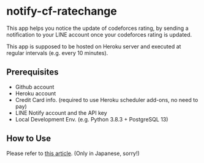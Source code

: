 # notify-cf-ratechange

This app helps you notice the update of codeforces rating, by sending a notification to your LINE account once your codeforces rating is updated.

This app is supposed to be hosted on Heroku server and executed at regular intervals (e.g. every 10 minutes).

## Prerequisites

- Github account
- Heroku account
- Credit Card info. (required to use Heroku scheduler add-ons, no need to pay)
- LINE Notify account and the API key
- Local Development Env. (e.g. Python 3.8.3 + PostgreSQL 13)

## How to Use

Please refer to [this article](https://otsuneko-blog.com/posts/notify-cf-ratechange). (Only in Japanese, sorry!)
